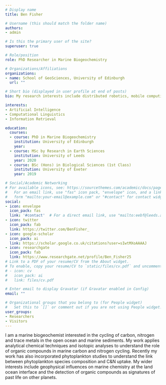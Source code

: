 ```yaml
---
# Display name
title: Ben Fisher

# Username (this should match the folder name)
authors:
- admin

# Is this the primary user of the site?
superuser: true

# Role/position
role: PhD Researcher in Marine Biogeochemistry

# Organizations/Affiliations
organizations:
- name: School of GeoSciences, University of Edinburgh
  url: ""

# Short bio (displayed in user profile at end of posts)
bio: My research interests include distributed robotics, mobile computing and programmable matter.

interests:
- Artificial Intelligence
- Computational Linguistics
- Information Retrieval

education:
  courses:
  - course: PhD in Marine Biogeochemistry
    institution: University of Edinburgh
    year: 
  - course: MSc by Research in Earth Sciences
    institution: University of Leeds
    year: 2020
  - course: BSc (Hons) in Biological Sciences (1st Class)
    institution: University of Exeter
    year: 2019

# Social/Academic Networking
# For available icons, see: https://sourcethemes.com/academic/docs/page-builder/#icons
#   For an email link, use "fas" icon pack, "envelope" icon, and a link in the
#   form "mailto:your-email@example.com" or "#contact" for contact widget.
social:
- icon: envelope
  icon_pack: fas
  link: '#contact'  # For a direct email link, use "mailto:eebf@leeds.ac.uk".
- icon: twitter
  icon_pack: fab
  link: https://twitter.com/BenFisher_
- icon: google-scholar
  icon_pack: ai
  link: https://scholar.google.co.uk/citations?user=sIwtMXoAAAAJ
- icon: researchgate
  icon_pack: fab
  link: https://www.researchgate.net/profile/Ben_Fisher25
# Link to a PDF of your resume/CV from the About widget.
# To enable, copy your resume/CV to `static/files/cv.pdf` and uncomment the lines below.
# - icon: cv
#   icon_pack: ai
#   link: files/cv.pdf

# Enter email to display Gravatar (if Gravatar enabled in Config)
email: ""

# Organizational groups that you belong to (for People widget)
#   Set this to `[]` or comment out if you are not using People widget.
user_groups:
- Researchers
- Visitors
---
```


I am a marine biogeochemist interested in the cycling of carbon, nitrogen and trace metals in the open ocean and marine sediments. My work applies analytical chemical techniques and isotopic analyses to understand the role of organic compounds in marine carbon and nitrogen cycling. Recently my work has also incorporated phytoplankton studies to understand the link between phytoplankton species composition and C&N uptake. My wider interests include geophysical influences on marine chemistry at the land ocean interface and the detection of organic compounds as signatures of past life on other planets.
